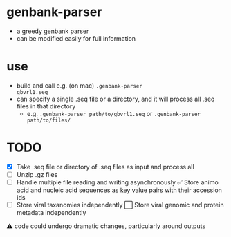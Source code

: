 # genbank-parser
- a greedy genbank parser
- can be modified easily for full information

# use
- build and call e.g. (on mac) <code>.genbank-parser gbvrl1.seq</code>
- can specify a single .seq file or a directory, and it will process all .seq files in that directory
    - e.g. <code>.genbank-parser path/to/gbvrl1.seq</code> or <code>.genbank-parser path/to/files/</code>

# TODO
- [x] Take .seq file or directory of .seq files as input and process all
- [ ] Unzip .gz files
- [ ] Handle multiple file reading and writing asynchronously
:white_check_mark: Store animo acid and nucleic acid sequences as key value pairs with their accession ids
- [ ] Store viral taxanomies independently
:white_large_square: Store viral genomic and protein metadata independently

:warning: code could undergo dramatic changes, particularly around outputs
